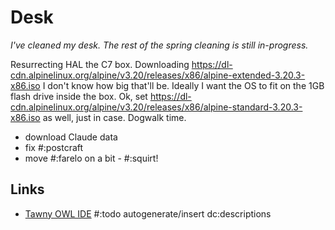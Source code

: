 # Desk

*I've cleaned my desk. The rest of the spring cleaning is still in-progress.*

Resurrecting HAL the C7 box. Downloading https://dl-cdn.alpinelinux.org/alpine/v3.20/releases/x86/alpine-extended-3.20.3-x86.iso  I don't know how big that'll be. Ideally I want the OS to fit on the 1GB flash drive inside the box. Ok, set https://dl-cdn.alpinelinux.org/alpine/v3.20/releases/x86/alpine-standard-3.20.3-x86.iso as well, just in case. Dogwalk time.

* download Claude data
* fix #:postcraft
* move #:farelo on a bit - #:squirt!

## Links

* [Tawny OWL IDE](https://github.com/phillord/tawny-owl) #:todo autogenerate/insert dc:descriptions
